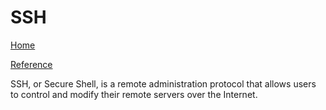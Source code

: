 # SSH
[Home](../README.md)

[Reference](https://www.hostinger.com/tutorials/ssh-tutorial-how-does-ssh-work)

SSH, or Secure Shell, is a remote administration protocol that allows users to control and modify their remote servers over the Internet. 